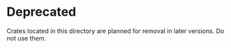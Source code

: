 # Deprecated

Crates located in this directory are planned for removal in later versions. Do not use them.
